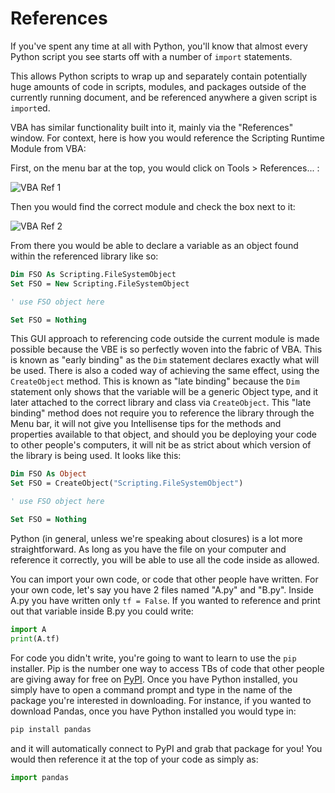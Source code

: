 # References

If you've spent any time at all with Python, you'll know that almost every Python script you see starts off with a number of `import` statements.

This allows Python scripts to wrap up and separately contain potentially huge amounts of code in scripts, modules, and packages outside of the currently running document, and be referenced anywhere a given script is `import`ed.

VBA has similar functionality built into it, mainly via the "References" window. For context, here is how you would reference the Scripting Runtime Module from VBA:

First, on the menu bar at the top, you would click on Tools > References... :

![VBA Ref 1](../master/images/vba_references_1.png)


Then you would find the correct module and check the box next to it:

![VBA Ref 2](../master/images/vba_references_2.png)


From there you would be able to declare a variable as an object found within the referenced library like so:

```vb
Dim FSO As Scripting.FileSystemObject
Set FSO = New Scripting.FileSystemObject

' use FSO object here

Set FSO = Nothing
```

This GUI approach to referencing code outside the current module is made possible because the VBE is so perfectly woven into the fabric of VBA. This is known as "early binding" as the `Dim` statement declares exactly what will be used. There is also a coded way of achieving the same effect, using the `CreateObject` method. This is known as "late binding" because the `Dim` statement only shows that the variable will be a generic Object type, and it later attached to the correct library and class via `CreateObject`. This "late binding" method does not require you to reference the library through the Menu bar, it will not give you Intellisense tips for the methods and properties available to that object, and should you be deploying your code to other people's computers, it will nit be as strict about which version of the library is being used. It looks like this:

```vb
Dim FSO As Object
Set FSO = CreateObject("Scripting.FileSystemObject")

' use FSO object here

Set FSO = Nothing
```
Python (in general, unless we're speaking about closures) is a lot more straightforward. As long as you have the file on your computer and reference it correctly, you will be able to use all the code inside as allowed.

You can import your own code, or code that other people have written. 
For your own code, let's say you have 2 files named "A.py" and "B.py". Inside A.py you have written only `tf = False`. If you wanted to reference and print out that variable inside B.py you could write:
```python
import A
print(A.tf)
```
For code you didn't write, you're going to want to learn to use the `pip` installer. Pip is the number one way to access TBs of code that other people are giving away for free on [PyPI](pypi.org). Once you have Python installed, you simply have to open a command prompt and type in the name of the package you're interested in downloading. For instance, if you wanted to download Pandas, once you have Python installed you would type in:

```cmd
pip install pandas
```

and it will automatically connect to PyPI and grab that package for you! You would then reference it at the top of your code as simply as:

```python
import pandas
```
